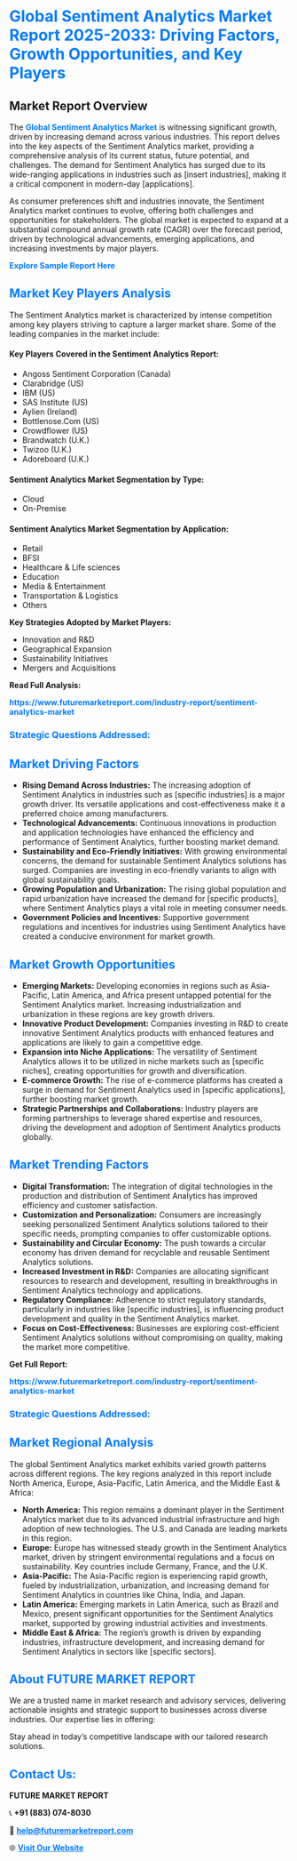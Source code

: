 <h1 style="color: #007BFF;">Global Sentiment Analytics Market Report 2025-2033: Driving Factors, Growth Opportunities, and Key Players</h1>

<section id="overview">
<h2>Market Report Overview</h2>
<p>The <a href="https://www.futuremarketreport.com/industry-report/sentiment-analytics-market" style="color: #007BFF; text-decoration: none;"><strong>Global Sentiment Analytics Market</strong></a> is witnessing significant growth, driven by increasing demand across various industries. This report delves into the key aspects of the Sentiment Analytics market, providing a comprehensive analysis of its current status, future potential, and challenges. The demand for Sentiment Analytics has surged due to its wide-ranging applications in industries such as [insert industries], making it a critical component in modern-day [applications].</p>
<p>As consumer preferences shift and industries innovate, the Sentiment Analytics market continues to evolve, offering both challenges and opportunities for stakeholders. The global market is expected to expand at a substantial compound annual growth rate (CAGR) over the forecast period, driven by technological advancements, emerging applications, and increasing investments by major players.</p>
</section>

<section id="overview">
<p><a href="https://www.futuremarketreport.com/request-sample/reportId=63038" style="color: #007BFF; text-decoration: none;"><strong>Explore Sample Report Here</strong></a></p>
</section>

<section id="key-players">
<h2 style="color: #007BFF;">Market Key Players Analysis</h2>
<p>The Sentiment Analytics market is characterized by intense competition among key players striving to capture a larger market share. Some of the leading companies in the market include:</p>
<h4>Key Players Covered in the Sentiment Analytics Report:</h4>
<ul><li>Angoss Sentiment Corporation (Canada)</li><li>Clarabridge (US)</li><li>IBM (US)</li><li>SAS Institute (US)</li><li>Aylien (Ireland)</li><li>Bottlenose.Com (US)</li><li>Crowdflower (US)</li><li>Brandwatch (U.K.)</li><li>Twizoo (U.K.)</li><li>Adoreboard (U.K.)</li></ul>
<h4>Sentiment Analytics Market Segmentation by Type:</h4>
<ul><li>Cloud</li><li>On-Premise</li></ul>

<h4>Sentiment Analytics Market Segmentation by Application:</h4>
<ul><li>Retail</li><li>BFSI</li><li>Healthcare &amp; Life sciences</li><li>Education</li><li>Media &amp; Entertainment</li><li>Transportation &amp; Logistics</li><li>Others</li></ul>
<p><strong>Key Strategies Adopted by Market Players:</strong></p>
<ul>
<li>Innovation and R&D</li>
<li>Geographical Expansion</li>
<li>Sustainability Initiatives</li>
<li>Mergers and Acquisitions</li>
</ul>
</section>

<section>
<p><strong>Read Full Analysis: </strong></p><a href="https://www.futuremarketreport.com/industry-report/sentiment-analytics-market" style="color: #007BFF; text-decoration: none;"><strong>https://www.futuremarketreport.com/industry-report/sentiment-analytics-market</strong></a>
<h3 style="color: #007BFF;">Strategic Questions Addressed:</h3>
</section>

<section id="driving-factors">
<h2 style="color: #007BFF;">Market Driving Factors</h2>
<ul>
<li><strong>Rising Demand Across Industries:</strong> The increasing adoption of Sentiment Analytics in industries such as [specific industries] is a major growth driver. Its versatile applications and cost-effectiveness make it a preferred choice among manufacturers.</li>
<li><strong>Technological Advancements:</strong> Continuous innovations in production and application technologies have enhanced the efficiency and performance of Sentiment Analytics, further boosting market demand.</li>
<li><strong>Sustainability and Eco-Friendly Initiatives:</strong> With growing environmental concerns, the demand for sustainable Sentiment Analytics solutions has surged. Companies are investing in eco-friendly variants to align with global sustainability goals.</li>
<li><strong>Growing Population and Urbanization:</strong> The rising global population and rapid urbanization have increased the demand for [specific products], where Sentiment Analytics plays a vital role in meeting consumer needs.</li>
<li><strong>Government Policies and Incentives:</strong> Supportive government regulations and incentives for industries using Sentiment Analytics have created a conducive environment for market growth.</li>
</ul>
</section>

<section id="growth-opportunities">
<h2 style="color: #007BFF;">Market Growth Opportunities</h2>
<ul>
<li><strong>Emerging Markets:</strong> Developing economies in regions such as Asia-Pacific, Latin America, and Africa present untapped potential for the Sentiment Analytics market. Increasing industrialization and urbanization in these regions are key growth drivers.</li>
<li><strong>Innovative Product Development:</strong> Companies investing in R&D to create innovative Sentiment Analytics products with enhanced features and applications are likely to gain a competitive edge.</li>
<li><strong>Expansion into Niche Applications:</strong> The versatility of Sentiment Analytics allows it to be utilized in niche markets such as [specific niches], creating opportunities for growth and diversification.</li>
<li><strong>E-commerce Growth:</strong> The rise of e-commerce platforms has created a surge in demand for Sentiment Analytics used in [specific applications], further boosting market growth.</li>
<li><strong>Strategic Partnerships and Collaborations:</strong> Industry players are forming partnerships to leverage shared expertise and resources, driving the development and adoption of Sentiment Analytics products globally.</li>
</ul>
</section>

<section id="trending-factors">
<h2 style="color: #007BFF;">Market Trending Factors</h2>
<ul>
<li><strong>Digital Transformation:</strong> The integration of digital technologies in the production and distribution of Sentiment Analytics has improved efficiency and customer satisfaction.</li>
<li><strong>Customization and Personalization:</strong> Consumers are increasingly seeking personalized Sentiment Analytics solutions tailored to their specific needs, prompting companies to offer customizable options.</li>
<li><strong>Sustainability and Circular Economy:</strong> The push towards a circular economy has driven demand for recyclable and reusable Sentiment Analytics solutions.</li>
<li><strong>Increased Investment in R&D:</strong> Companies are allocating significant resources to research and development, resulting in breakthroughs in Sentiment Analytics technology and applications.</li>
<li><strong>Regulatory Compliance:</strong> Adherence to strict regulatory standards, particularly in industries like [specific industries], is influencing product development and quality in the Sentiment Analytics market.</li>
<li><strong>Focus on Cost-Effectiveness:</strong> Businesses are exploring cost-efficient Sentiment Analytics solutions without compromising on quality, making the market more competitive.</li>
</ul>
</section>

<section>
<p><strong>Get Full Report: </strong></p><a href="https://www.futuremarketreport.com/industry-report/sentiment-analytics-market" style="color: #007BFF; text-decoration: none;"><strong>https://www.futuremarketreport.com/industry-report/sentiment-analytics-market</strong></a>
<h3 style="color: #007BFF;">Strategic Questions Addressed:</h3>
</section>


<section id="regional-analysis">
<h2 style="color: #007BFF;">Market Regional Analysis</h2>
<p>The global Sentiment Analytics market exhibits varied growth patterns across different regions. The key regions analyzed in this report include North America, Europe, Asia-Pacific, Latin America, and the Middle East & Africa:</p>
<ul>
<li><strong>North America:</strong> This region remains a dominant player in the Sentiment Analytics market due to its advanced industrial infrastructure and high adoption of new technologies. The U.S. and Canada are leading markets in this region.</li>
<li><strong>Europe:</strong> Europe has witnessed steady growth in the Sentiment Analytics market, driven by stringent environmental regulations and a focus on sustainability. Key countries include Germany, France, and the U.K.</li>
<li><strong>Asia-Pacific:</strong> The Asia-Pacific region is experiencing rapid growth, fueled by industrialization, urbanization, and increasing demand for Sentiment Analytics in countries like China, India, and Japan.</li>
<li><strong>Latin America:</strong> Emerging markets in Latin America, such as Brazil and Mexico, present significant opportunities for the Sentiment Analytics market, supported by growing industrial activities and investments.</li>
<li><strong>Middle East & Africa:</strong> The region’s growth is driven by expanding industries, infrastructure development, and increasing demand for Sentiment Analytics in sectors like [specific sectors].</li>
</ul>
</section>

<footer>
<h2 style="color: #007BFF;">About FUTURE MARKET REPORT</h2>
<p>We are a trusted name in market research and advisory services, delivering actionable insights and strategic support to businesses across diverse industries. Our expertise lies in offering:</p>

<p>Stay ahead in today’s competitive landscape with our tailored research solutions.</p>

<h2 style="color: #007BFF;">Contact Us:</h2>
<p><strong>FUTURE MARKET REPORT</strong></p>
<p>📞 <strong>+91 (883) 074-8030</strong></p>
<p>📧 <strong><a href="mailto:help@futuremarketreport.com" style="color: #007BFF;">help@futuremarketreport.com</a></strong></p>
<p>🌐 <strong><a href="https://www.futuremarketreport.com/" style="color: #007BFF;">Visit Our Website</a></strong></p>
</footer>